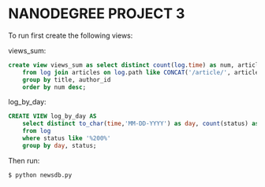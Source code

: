 # NANODEGREE PROJECT 3

To run first create the following views:

views_sum:

```sql
create view views_sum as select distinct count(log.time) as num, articles.author as author_id, title
    from log join articles on log.path like CONCAT('/article/', articles.slug)
    group by title, author_id
    order by num desc;
```

log_by_day:

```sql
CREATE VIEW log_by_day AS
    select distinct to_char(time,'MM-DD-YYYY') as day, count(status) as sum, status
    from log
    where status like '%200%'
    group by day, status;
```

Then run:

```console
$ python newsdb.py
```